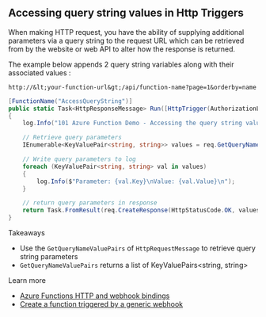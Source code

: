 ## Accessing query string values in Http Triggers

When making HTTP request, you have the ability of supplying additional parameters via a query string to the request URL which can be retrieved from by the website or web API to alter how the response is returned.

The example below appends 2 query string variables along with their associated values
:

   `http://&lt;your-function-url&gt;/api/function-name?page=1&orderby=name`

```csharp
[FunctionName("AccessQueryString")]
public static Task<HttpResponseMessage> Run([HttpTrigger(AuthorizationLevel.Anonymous, "GET")]HttpRequestMessage req, TraceWriter log)
{
    log.Info("101 Azure Function Demo - Accessing the query string values in HTTP Triggers");

    // Retrieve query parameters
    IEnumerable<KeyValuePair<string, string>> values = req.GetQueryNameValuePairs();

    // Write query parameters to log
    foreach (KeyValuePair<string, string> val in values)
    {
        log.Info($"Parameter: {val.Key}\nValue: {val.Value}\n");
    }

    // return query parameters in response
    return Task.FromResult(req.CreateResponse(HttpStatusCode.OK, values));
}

```

Takeaways
* Use the `GetQueryNameValuePairs` of `HttpRequestMessage` to retrieve query string parameters
* `GetQueryNameValuePairs` returns a list of KeyValuePairs<string, string>

Learn more
* [Azure Functions HTTP and webhook bindings](https://docs.microsoft.com/en-us/azure/azure-functions/functions-bindings-http-webhook)
*  [Create a function triggered by a generic webhook](https://docs.microsoft.com/en-us/azure/azure-functions/functions-create-generic-webhook-triggered-function)